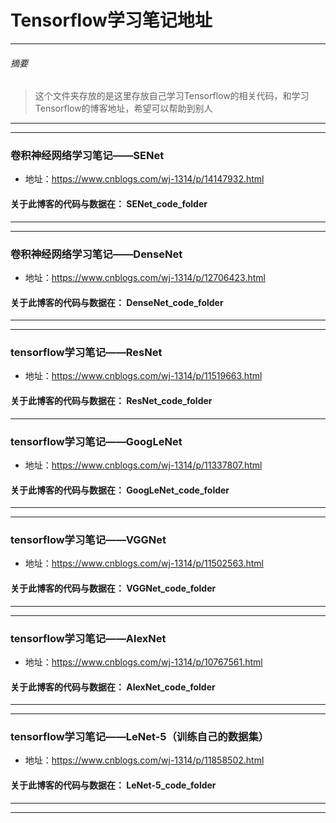 # Tensorflow学习笔记地址
***
###### 摘要
> 这个文件夹存放的是这里存放自己学习Tensorflow的相关代码，和学习Tensorflow的博客地址，希望可以帮助到别人
***
***
### 卷积神经网络学习笔记——SENet
  - 地址：https://www.cnblogs.com/wj-1314/p/14147932.html
#### 关于此博客的代码与数据在：    SENet_code_folder 
***
***
### 卷积神经网络学习笔记——DenseNet
  - 地址：https://www.cnblogs.com/wj-1314/p/12706423.html
#### 关于此博客的代码与数据在：    DenseNet_code_folder 
***
***
### tensorflow学习笔记——ResNet
  - 地址：https://www.cnblogs.com/wj-1314/p/11519663.html
#### 关于此博客的代码与数据在：    ResNet_code_folder
***
### tensorflow学习笔记——GoogLeNet
  - 地址：https://www.cnblogs.com/wj-1314/p/11337807.html
#### 关于此博客的代码与数据在：    GoogLeNet_code_folder
***
***
### tensorflow学习笔记——VGGNet
  - 地址：https://www.cnblogs.com/wj-1314/p/11502563.html
#### 关于此博客的代码与数据在：    VGGNet_code_folder
***
***
### tensorflow学习笔记——AlexNet
  - 地址：https://www.cnblogs.com/wj-1314/p/10767561.html
#### 关于此博客的代码与数据在：    AlexNet_code_folder
***
***
### tensorflow学习笔记——LeNet-5（训练自己的数据集）
  - 地址：https://www.cnblogs.com/wj-1314/p/11858502.html
#### 关于此博客的代码与数据在：    LeNet-5_code_folder
***
***

